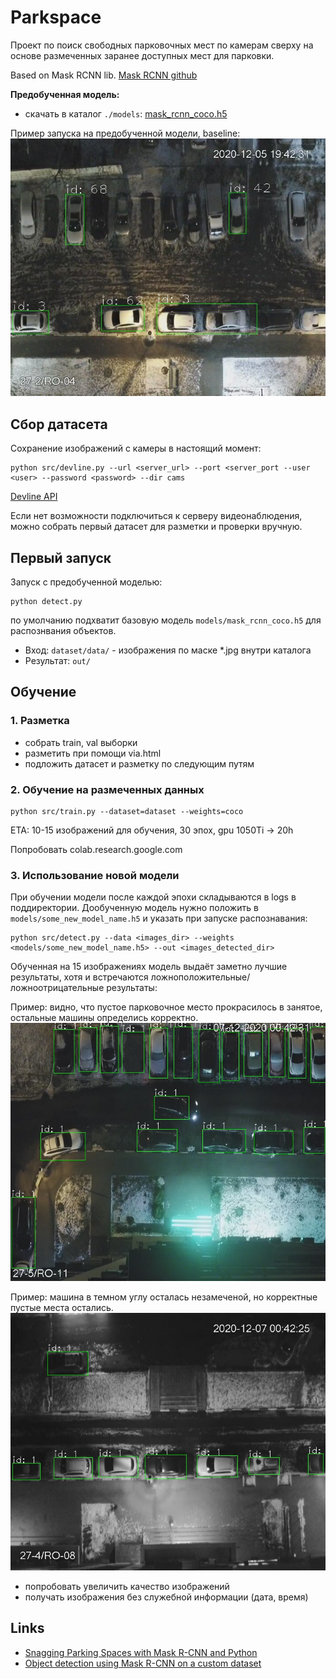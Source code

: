 # Parkspace

Проект по поиск свободных парковочных мест по камерам сверху на основе размеченных заранее доступных мест для парковки.

Based on Mask RCNN lib. [Mask RCNN github](https://github.com/matterport/Mask_RCNN)

**Предобученная модель:** 
- скачать в каталог `./models`: [mask_rcnn_coco.h5](https://github.com/matterport/Mask_RCNN/releases/download/v2.0/mask_rcnn_coco.h5)

Пример запуска на предобученной модели, baseline:
![baseline](samples/sample_img_maskrcnn_detect_baseline.jpg)

## Сбор датасета

Сохранение изображений с камеры в настоящий момент:
```
python src/devline.py --url <server_url> --port <server_port --user <user> --password <password> --dir cams
```

[Devline API](https://devline.ru/aboutweb/#cams)

Если нет возможности подключиться к серверу видеонаблюдения, можно собрать первый датасет для разметки и проверки вручную.

## Первый запуск

Запуск с предобученной моделью:

```
python detect.py
```

по умолчанию подхватит базовую модель `models/mask_rcnn_coco.h5` для распознвания объектов.
- Вход: `dataset/data/` - изображения по маске *.jpg внутри каталога 
- Результат: `out/`


## Обучение

### 1. Разметка
- собрать train, val выборки
- разметить при помощи via.html
- подложить датасет и разметку по следующим путям

### 2. Обучение на размеченных данных
```
python src/train.py --dataset=dataset --weights=coco
```

ETA: 10-15 изображений для обучения, 30 эпох, gpu 1050Ti -> 20h

Попробовать colab.research.google.com

### 3. Использование новой модели

При обучении модели после каждой эпохи складываются в logs в поддиректории.
Дообученную модель нужно положить в `models/some_new_model_name.h5` и указать при запуске распознавания:
```
python src/detect.py --data <images_dir> --weights <models/some_new_model_name.h5> --out <images_detected_dir>
```

Обученная на 15 изображениях модель выдаёт заметно лучшие результаты, хотя и встречаются ложноположительные/ложноотрицательные результаты:

Пример: видно, что пустое парковочное место прокрасилось в занятое, остальные машины определись корректно.
![learned_img_15_epochs_30_1](samples/sample_img_maskrcnn_detect_learn_epoch_30_imgs_15_1.jpg)

Пример: машина в темном углу осталась незамеченой, но корректные пустые места остались.
![learned_img_15_epochs_30_2](samples/sample_img_maskrcnn_detect_learn_epoch_30_imgs_15_2.jpg)

- попробовать увеличить качество изображений
- получать изображения без служебной информации (дата, время)


[link]: http://www.ya.ru

[test]: http://ya.ru

## Links
- [Snagging Parking Spaces with Mask R-CNN and Python](https://medium.com/@ageitgey/snagging-parking-spaces-with-mask-r-cnn-and-python-955f2231c400)
- [Object detection using Mask R-CNN on a custom dataset](https://towardsdatascience.com/object-detection-using-mask-r-cnn-on-a-custom-dataset-4f79ab692f6d)

